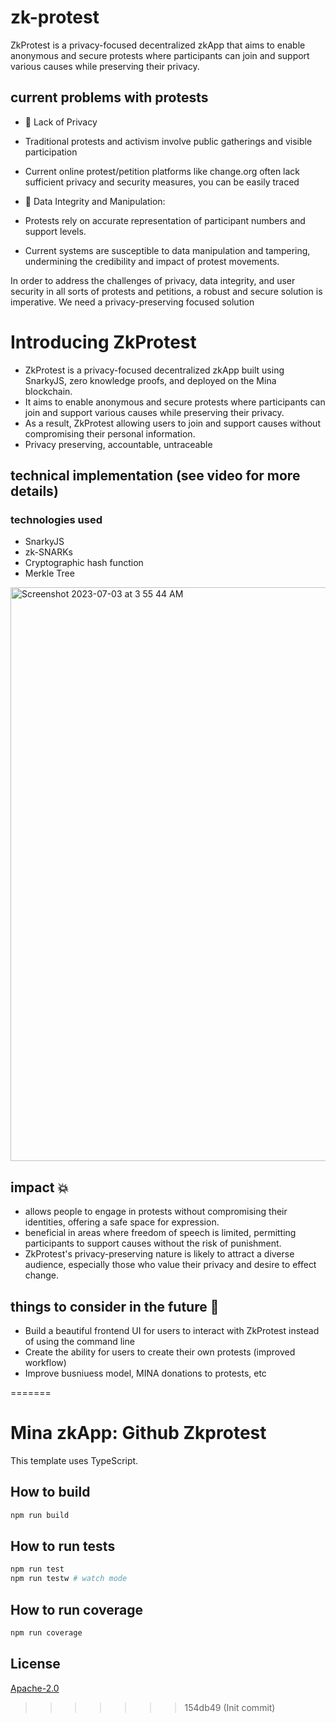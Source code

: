 # zk-protest
ZkProtest is a privacy-focused decentralized zkApp that aims to enable anonymous and secure protests where participants can join and support various causes while preserving their privacy.

## current problems with protests
* 👀 Lack of Privacy
* Traditional protests and activism involve public gatherings and visible participation
* Current online protest/petition platforms like change.org often lack sufficient privacy and security measures, you can be easily traced

* 🔑 Data Integrity and Manipulation:
* Protests rely on accurate representation of participant numbers and support levels.
* Current systems are susceptible to data manipulation and tampering, undermining the credibility and impact of protest movements.

In order to address the challenges of privacy, data integrity, and user security in all sorts of protests and petitions, 
a robust and secure solution is imperative.  We need a privacy-preserving focused solution

# Introducing ZkProtest

* ZkProtest is a privacy-focused decentralized zkApp built using 
SnarkyJS, zero knowledge proofs, and deployed on the Mina blockchain.
* It aims to enable anonymous and secure protests where 
participants can join and support various causes while preserving their privacy.
* As a result, ZkProtest allowing users to join and support causes 
without compromising their personal information.
* Privacy preserving, accountable, untraceable

## technical implementation (see video for more details)
### technologies used 
* SnarkyJS
* zk-SNARKs
* Cryptographic hash function
* Merkle Tree

<img width="918" alt="Screenshot 2023-07-03 at 3 55 44 AM" src="https://github.com/RexanWONG/zk-protest/assets/96183717/7c98618e-da6e-4d89-b456-f7e35ea21f45">

## impact 💥
* allows people to engage in protests without compromising their identities, offering a safe space for expression.
* beneficial in areas where freedom of speech is limited, permitting participants to support causes without the risk of punishment.
* ZkProtest's privacy-preserving nature is likely to attract a diverse audience, especially those who value their privacy and desire to effect change.

## things to consider in the future 🤔
* Build a beautiful frontend UI for users to interact with ZkProtest instead of using the command line
* Create the ability for users to create their own protests (improved workflow)
* Improve busniuess model, MINA donations to protests, etc







=======
# Mina zkApp: Github Zkprotest

This template uses TypeScript.

## How to build

```sh
npm run build
```

## How to run tests

```sh
npm run test
npm run testw # watch mode
```

## How to run coverage

```sh
npm run coverage
```

## License

[Apache-2.0](LICENSE)
>>>>>>> 154db49 (Init commit)
